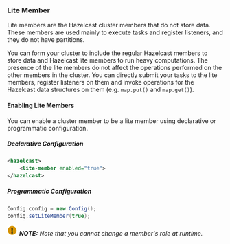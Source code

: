 


### Lite Member

Lite members are the Hazelcast cluster members that do not store data. These members are used mainly to execute tasks and register listeners, and they do not have partitions.

You can form your cluster to include the regular Hazelcast members to store data and Hazelcast lite members to run heavy computations. The presence of the lite members do not affect the operations performed on the other members in the cluster. You can directly submit your tasks to the lite members, register listeners on them and invoke operations for the Hazelcast data structures on them (e.g. `map.put()` and `map.get()`).

#### Enabling Lite Members

You can enable a cluster member to be a lite member using declarative or programmatic configuration. 

##### Declarative Configuration

```xml
<hazelcast>
    <lite-member enabled="true">
</hazelcast>
```

##### Programmatic Configuration

```java
Config config = new Config();
config.setLiteMember(true);
```

![image](images/NoteSmall.jpg) ***NOTE:*** *Note that you cannot change a member's role at runtime.*



